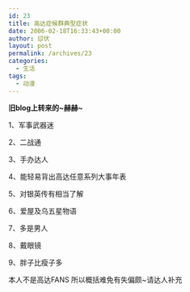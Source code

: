 ```yaml
---
id: 23
title: 高达症候群典型症状
date: 2006-02-18T16:33:43+00:00
author: 愆伏
layout: post
permalink: /archives/23
categories:
  - 生活
tags:
  - 动漫
---
```

**旧blog上转来的~赫赫~**

1、军事武器迷
  
2、二战通
  
3、手办达人
  
4、能轻易背出高达任意系列大事年表
  
5、对银英传有相当了解
  
6、爱屋及乌五星物语
  
7、多是男人
  
8、戴眼镜
  
9、胖子比瘦子多

本人不是高达FANS 所以概括难免有失偏颇~请达人补充